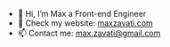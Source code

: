 - 👋 Hi, I’m Max a Front-end Engineer
- 👀 Check my website: <a href='https://maxzavati.com' target='_blank'>maxzavati.com</a>
- 📫 Contact me: max.zavati@gmail.com
